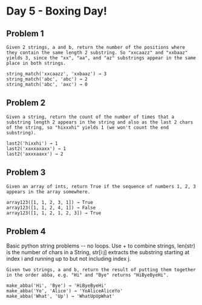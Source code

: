 # Day 5 - Boxing Day!

## Problem 1
```
Given 2 strings, a and b, return the number of the positions where they contain the same length 2 substring. So "xxcaazz" and "xxbaaz" yields 3, since the "xx", "aa", and "az" substrings appear in the same place in both strings.

string_match('xxcaazz', 'xxbaaz') → 3
string_match('abc', 'abc') → 2
string_match('abc', 'axc') → 0
```

## Problem 2
```
Given a string, return the count of the number of times that a substring length 2 appears in the string and also as the last 2 chars of the string, so "hixxxhi" yields 1 (we won't count the end substring).

last2('hixxhi') → 1
last2('xaxxaxaxx') → 1
last2('axxxaaxx') → 2
```

## Problem 3
```
Given an array of ints, return True if the sequence of numbers 1, 2, 3 appears in the array somewhere.

array123([1, 1, 2, 3, 1]) → True
array123([1, 1, 2, 4, 1]) → False
array123([1, 1, 2, 1, 2, 3]) → True
```

## Problem 4

Basic python string problems -- no loops. Use + to combine strings, len(str) is the number of chars in a String, str[i:j] extracts the substring starting at index i and running up to but not including index j.

```
Given two strings, a and b, return the result of putting them together in the order abba, e.g. "Hi" and "Bye" returns "HiByeByeHi".

make_abba('Hi', 'Bye') → 'HiByeByeHi'
make_abba('Yo', 'Alice') → 'YoAliceAliceYo'
make_abba('What', 'Up') → 'WhatUpUpWhat'
```
